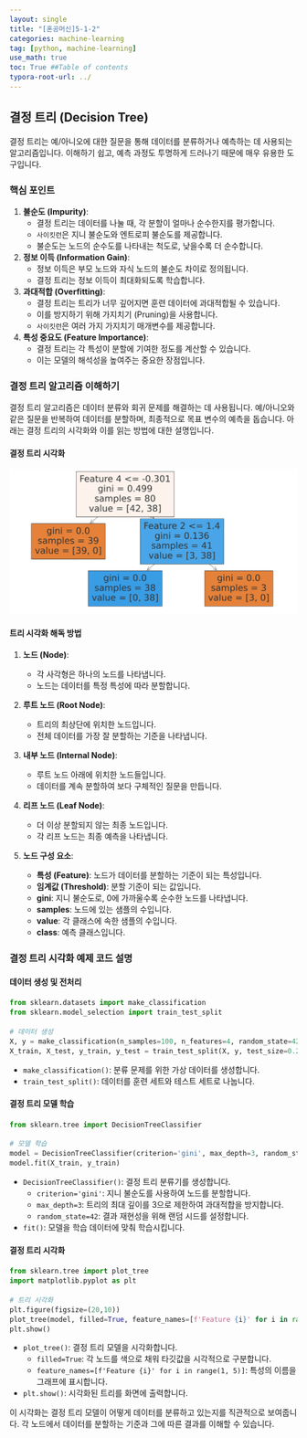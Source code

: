 ```yaml
---
layout: single
title: "[혼공머신]5-1-2"
categories: machine-learning
tag: [python, machine-learning]
use_math: true
toc: True ##Table of contents
typora-root-url: ../ 
---
```




## 결정 트리 (Decision Tree)

결정 트리는 예/아니오에 대한 질문을 통해 데이터를 분류하거나 예측하는 데 사용되는 알고리즘입니다. 이해하기 쉽고, 예측 과정도 투명하게 드러나기 때문에 매우 유용한 도구입니다.

### 핵심 포인트

1. **불순도 (Impurity)**:
   - 결정 트리는 데이터를 나눌 때, 각 분할이 얼마나 순수한지를 평가합니다.
   - `사이킷런`은 지니 불순도와 엔트로피 불순도를 제공합니다.
   - 불순도는 노드의 순수도를 나타내는 척도로, 낮을수록 더 순수합니다.
2. **정보 이득 (Information Gain)**:
   - 정보 이득은 부모 노드와 자식 노드의 불순도 차이로 정의됩니다.
   - 결정 트리는 정보 이득이 최대화되도록 학습합니다.
3. **과대적합 (Overfitting)**:
   - 결정 트리는 트리가 너무 깊어지면 훈련 데이터에 과대적합될 수 있습니다.
   - 이를 방지하기 위해 가지치기 (Pruning)을 사용합니다.
   - `사이킷런`은 여러 가지 가지치기 매개변수를 제공합니다.
4. **특성 중요도 (Feature Importance)**:
   - 결정 트리는 각 특성이 분할에 기여한 정도를 계산할 수 있습니다.
   - 이는 모델의 해석성을 높여주는 중요한 장점입니다.

### 결정 트리 알고리즘 이해하기

결정 트리 알고리즘은 데이터 분류와 회귀 문제를 해결하는 데 사용됩니다. 예/아니오와 같은 질문을 반복하여 데이터를 분할하며, 최종적으로 목표 변수의 예측을 돕습니다. 아래는 결정 트리의 시각화와 이를 읽는 방법에 대한 설명입니다.

#### 결정 트리 시각화

![decision-tree](/../images/2024-07-28-[혼공머신]5-1-2/decision-tree.png)

#### 트리 시각화 해독 방법

1. **노드 (Node)**:
   - 각 사각형은 하나의 노드를 나타냅니다.
   - 노드는 데이터를 특정 특성에 따라 분할합니다.

2. **루트 노드 (Root Node)**:
   - 트리의 최상단에 위치한 노드입니다.
   - 전체 데이터를 가장 잘 분할하는 기준을 나타냅니다.

3. **내부 노드 (Internal Node)**:
   - 루트 노드 아래에 위치한 노드들입니다.
   - 데이터를 계속 분할하여 보다 구체적인 질문을 만듭니다.

4. **리프 노드 (Leaf Node)**:
   - 더 이상 분할되지 않는 최종 노드입니다.
   - 각 리프 노드는 최종 예측을 나타냅니다.

5. **노드 구성 요소**:
   - **특성 (Feature)**: 노드가 데이터를 분할하는 기준이 되는 특성입니다.
   - **임계값 (Threshold)**: 분할 기준이 되는 값입니다.
   - **gini**: 지니 불순도로, 0에 가까울수록 순수한 노드를 나타냅니다.
   - **samples**: 노드에 있는 샘플의 수입니다.
   - **value**: 각 클래스에 속한 샘플의 수입니다.
   - **class**: 예측 클래스입니다.

### 결정 트리 시각화 예제 코드 설명

#### 데이터 생성 및 전처리

```python
from sklearn.datasets import make_classification
from sklearn.model_selection import train_test_split

# 데이터 생성
X, y = make_classification(n_samples=100, n_features=4, random_state=42)
X_train, X_test, y_train, y_test = train_test_split(X, y, test_size=0.2, random_state=42)
```
- `make_classification()`: 분류 문제를 위한 가상 데이터를 생성합니다.
- `train_test_split()`: 데이터를 훈련 세트와 테스트 세트로 나눕니다.

#### 결정 트리 모델 학습

```python
from sklearn.tree import DecisionTreeClassifier

# 모델 학습
model = DecisionTreeClassifier(criterion='gini', max_depth=3, random_state=42)
model.fit(X_train, y_train)
```
- `DecisionTreeClassifier()`: 결정 트리 분류기를 생성합니다.
  - `criterion='gini'`: 지니 불순도를 사용하여 노드를 분할합니다.
  - `max_depth=3`: 트리의 최대 깊이를 3으로 제한하여 과대적합을 방지합니다.
  - `random_state=42`: 결과 재현성을 위해 랜덤 시드를 설정합니다.
- `fit()`: 모델을 학습 데이터에 맞춰 학습시킵니다.

#### 결정 트리 시각화

```python
from sklearn.tree import plot_tree
import matplotlib.pyplot as plt

# 트리 시각화
plt.figure(figsize=(20,10))
plot_tree(model, filled=True, feature_names=[f'Feature {i}' for i in range(1, 5)])
plt.show()
```
- `plot_tree()`: 결정 트리 모델을 시각화합니다.
  - `filled=True`: 각 노드를 색으로 채워 타깃값을 시각적으로 구분합니다.
  - `feature_names=[f'Feature {i}' for i in range(1, 5)]`: 특성의 이름을 그래프에 표시합니다.
- `plt.show()`: 시각화된 트리를 화면에 출력합니다.

이 시각화는 결정 트리 모델이 어떻게 데이터를 분류하고 있는지를 직관적으로 보여줍니다. 각 노드에서 데이터를 분할하는 기준과 그에 따른 결과를 이해할 수 있습니다.